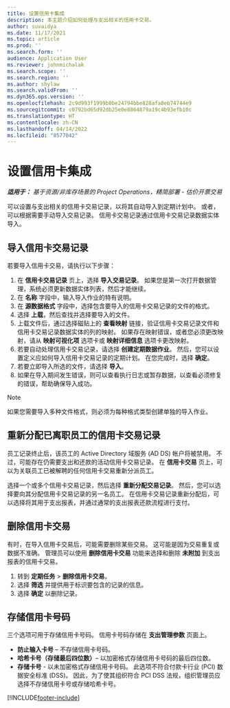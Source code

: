 ```yaml
---
title: 设置信用卡集成
description: 本主题介绍如何处理与支出相关的信用卡交易。
author: suvaidya
ms.date: 11/17/2021
ms.topic: article
ms.prod: ''
ms.search.form: ''
audience: Application User
ms.reviewer: johnmichalak
ms.search.scope: ''
ms.search.region: ''
ms.author: shylaw
ms.search.validFrom: ''
ms.dyn365.ops.version: ''
ms.openlocfilehash: 2c9d993f1999b0be24794bbe828afa8eb74744e9
ms.sourcegitcommit: c0792bd65d92db25e0e8864879a19c4b93efb10c
ms.translationtype: HT
ms.contentlocale: zh-CN
ms.lasthandoff: 04/14/2022
ms.locfileid: "8577042"
---
```

# <a name="set-up-credit-card-integration"></a>设置信用卡集成

_**适用于：** 基于资源/非库存场景的 Project Operations，精简部署 - 估价开票交易_

可以设置与支出相关的信用卡交易记录，以将其自动导入到定期计划中。 或者，可以根据需要手动导入交易记录。 信用卡交易记录通过信用卡交易记录数据实体导入。

## <a name="import-credit-card-transactions"></a>导入信用卡交易记录

若要导入信用卡交易，请执行以下步骤：

1. 在 **信用卡交易记录** 页上，选择 **导入交易记录**。 如果您是第一次打开数据管理，系统必须更新数据实体列表，然后才能继续。
2. 在 **名称** 字段中，输入导入作业的特有说明。
3. 在 **源数据格式** 字段中，选择包含要导入的信用卡交易记录的文件的格式。
4. 选择 **上载**，然后查找并选择要导入的文件。
5. 上载文件后，通过选择磁贴上的 **查看映射** 链接，验证信用卡交易记录文件和信用卡交易记录数据实体的列的映射。 如果存在映射错误，或者您必须更改映射，请从 **映射可视化项** 选项卡或 **映射详细信息** 选项卡更改映射。
6. 若要自动处理信用卡交易记录，请选择 **创建定期数据作业**。 然后，您可以设置定义应如何导入信用卡交易记录的定期计划。 在您完成时，选择 **确定**。
7. 若要立即导入所选的文件，请选择 **导入**。
8. 如果在导入期间发生错误，则可以查看执行日志或暂存数据，以查看必须修复的错误，帮助确保导入成功。

> [!NOTE]
> 如果您需要导入多种文件格式，则必须为每种格式类型创建单独的导入作业。

## <a name="reassign-the-credit-card-transactions-for-terminated-employees"></a>重新分配已离职员工的信用卡交易记录

员工记录终止后，该员工的 Active Directory 域服务 (AD DS) 帐户将被禁用。 不过，可能存在仍需要支出和还款的活动信用卡交易记录。 在 **信用卡交易** 页上，可以为关联员工已被解聘的任何信用卡交易重新分派员工。

选择一个或多个信用卡交易记录，然后选择 **重新分配交易记录**。 然后，您可以选择要向其分配信用卡交易记录的另一名员工。 在信用卡交易记录重新分配后，可以选择将其用于支出报表，并通过通常的支出报表还款流程进行支付。

## <a name="delete-credit-card-transactions"></a>删除信用卡交易 

有时，在导入信用卡交易后，可能需要删除某些交易。 这可能是因为交易重复或数据不准确。 管理员可以使用 **删除信用卡交易** 功能来选择和删除 **未附加** 到支出报表的信用卡交易。 

1. 转到 **定期任务** > **删除信用卡交易**。
2. 选择 **筛选** 并提供用于标识要包含的记录的信息。
3. 选择 **确定** 以删除记录。 

## <a name="storing-credit-card-numbers"></a>存储信用卡号码

三个选项可用于存储信用卡号码。 信用卡号码存储在 **支出管理参数** 页面上。

- **防止输入卡号** – 不存储信用卡号码。
- **哈希卡号（存储最后四位数）**– 以加密格式存储信用卡号码的最后四位数。
- **存储卡号** - 以未加密格式存储信用卡号码。 此选项不符合付款卡行业 (PCI) 数据安全标准 (DSS)。 因此，为了使其组织符合 PCI DSS 法规，组织管理员应选择不存储信用卡号或存储哈希卡号。

[!INCLUDE[footer-include](../includes/footer-banner.md)]
